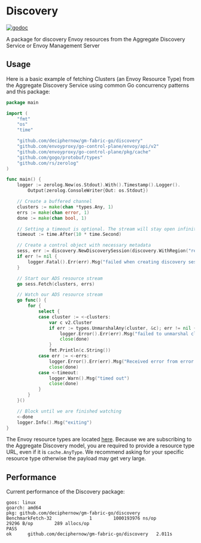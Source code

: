 # Discovery
[![godoc](http://img.shields.io/badge/godoc-reference-blue.svg?style=flat)](https://godoc.org/github.com/deciphernow/gm-fabric-go/discovery)

A package for discovery Envoy resources from the Aggregate Discovery Service or Envoy Management Server

## Usage
Here is a basic example of fetching Clusters (an Envoy Resource Type) from the Aggregate Discovery Service using common Go concurrency patterns and this package:
```go
package main

import (
	"fmt"
	"os"
	"time"

	"github.com/deciphernow/gm-fabric-go/discovery"
	"github.com/envoyproxy/go-control-plane/envoy/api/v2"
	"github.com/envoyproxy/go-control-plane/pkg/cache"
	"github.com/gogo/protobuf/types"
	"github.com/rs/zerolog"
)

func main() {
	logger := zerolog.New(os.Stdout).With().Timestamp().Logger().
		Output(zerolog.ConsoleWriter{Out: os.Stdout})

	// Create a buffered channel
	clusters := make(chan *types.Any, 1)
	errs := make(chan error, 1)
	done := make(chan bool, 1)

	// Setting a timeout is optional. The stream will stay open infinitely if none is set
	timeout := time.After(10 * time.Second)

	// Create a control object with necessary metadata
	sess, err := discovery.NewDiscoverySession(discovery.WithRegion("region-1"), discovery.WithResourceType(cache.ListenerType), discovery.WithLocation("control.deciphernow.com:10219"))
	if err != nil {
		logger.Fatal().Err(err).Msg("failed when creating discovery session")
	}

	// Start our ADS resource stream
	go sess.Fetch(clusters, errs)

	// Watch our ADS resource stream
	go func() {
		for {
			select {
			case cluster := <-clusters:
				var c v2.Cluster
				if err := types.UnmarshalAny(cluster, &c); err != nil {
					logger.Error().Err(err).Msg("failed to unmarshal cluster object")
					close(done)
				}
				fmt.Println(c.String())
			case err := <-errs:
				logger.Error().Err(err).Msg("Received error from error channel")
				close(done)
			case <-timeout:
				logger.Warn().Msg("timed out")
				close(done)
			}
		}
	}()

	// Block until we are finished watching
	<-done
	logger.Info().Msg("exiting")
}
```

The Envoy resource types are located [here](https://github.com/envoyproxy/go-control-plane/blob/master/pkg/cache/resource.go#L32). Because we are subscribing to the Aggregate Discovery model, you are required to provide a resource type URL, even if it is `cache.AnyType`. We recommend asking for your specific resource type otherwise the payload may get very large.

## Performance
Current performance of the Discovery package:
```
goos: linux
goarch: amd64
pkg: github.com/deciphernow/gm-fabric-go/discovery
BenchmarkFetch-32              1        1000193976 ns/op           29296 B/op        289 allocs/op
PASS
ok      github.com/deciphernow/gm-fabric-go/discovery   2.011s
```
